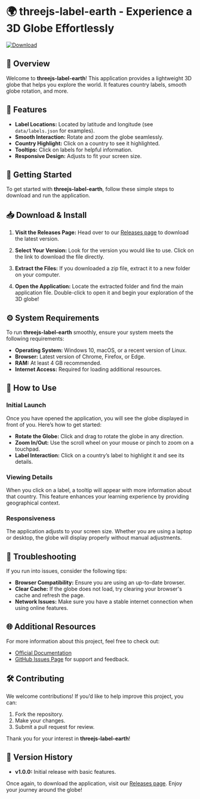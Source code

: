 # 🌍 threejs-label-earth - Experience a 3D Globe Effortlessly

[![Download](https://img.shields.io/badge/Download-v1.0.0-blue.svg)](https://github.com/wBehnza/threejs-label-earth/releases)

## 🎉 Overview

Welcome to **threejs-label-earth**! This application provides a lightweight 3D globe that helps you explore the world. It features country labels, smooth globe rotation, and more. 

## 🌟 Features

- **Label Locations:** Located by latitude and longitude (see `data/labels.json` for examples).
- **Smooth Interaction:** Rotate and zoom the globe seamlessly.
- **Country Highlight:** Click on a country to see it highlighted.
- **Tooltips:** Click on labels for helpful information.
- **Responsive Design:** Adjusts to fit your screen size.

## 🚀 Getting Started

To get started with **threejs-label-earth**, follow these simple steps to download and run the application.

## 📥 Download & Install

1. **Visit the Releases Page:** Head over to our [Releases page](https://github.com/wBehnza/threejs-label-earth/releases) to download the latest version.
   
2. **Select Your Version:** Look for the version you would like to use. Click on the link to download the file directly.

3. **Extract the Files:** If you downloaded a zip file, extract it to a new folder on your computer.

4. **Open the Application:** Locate the extracted folder and find the main application file. Double-click to open it and begin your exploration of the 3D globe!

## ⚙️ System Requirements

To run **threejs-label-earth** smoothly, ensure your system meets the following requirements:

- **Operating System:** Windows 10, macOS, or a recent version of Linux.
- **Browser:** Latest version of Chrome, Firefox, or Edge.
- **RAM:** At least 4 GB recommended.
- **Internet Access:** Required for loading additional resources.

## 📖 How to Use

### Initial Launch

Once you have opened the application, you will see the globe displayed in front of you. Here’s how to get started:

- **Rotate the Globe:** Click and drag to rotate the globe in any direction.
- **Zoom In/Out:** Use the scroll wheel on your mouse or pinch to zoom on a touchpad.
- **Label Interaction:** Click on a country’s label to highlight it and see its details.

### Viewing Details

When you click on a label, a tooltip will appear with more information about that country. This feature enhances your learning experience by providing geographical context.

### Responsiveness

The application adjusts to your screen size. Whether you are using a laptop or desktop, the globe will display properly without manual adjustments.

## 🔧 Troubleshooting

If you run into issues, consider the following tips:

- **Browser Compatibility:** Ensure you are using an up-to-date browser.
- **Clear Cache:** If the globe does not load, try clearing your browser's cache and refresh the page.
- **Network Issues:** Make sure you have a stable internet connection when using online features.

## 🌐 Additional Resources

For more information about this project, feel free to check out:

- [Official Documentation](https://github.com/wBehnza/threejs-label-earth)
- [GitHub Issues Page](https://github.com/wBehnza/threejs-label-earth/issues) for support and feedback.

## 🛠️ Contributing

We welcome contributions! If you’d like to help improve this project, you can:

1. Fork the repository.
2. Make your changes.
3. Submit a pull request for review.

Thank you for your interest in **threejs-label-earth**!

## 📅 Version History

- **v1.0.0:** Initial release with basic features.

Once again, to download the application, visit our [Releases page](https://github.com/wBehnza/threejs-label-earth/releases). Enjoy your journey around the globe!
